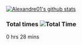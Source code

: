 [![Alexandre01's github stats](https://github-readme-stats.vercel.app/api?username=Alexandre01Dev&theme=dracula&count_private=true)](https://github.com/anuraghazra/github-readme-stats)
<!--
**Alexandre01Dev/Alexandre01Dev** is a ✨ _special_ ✨ repository because its `README.md` (this file) appears on your GitHub profile.

Here are some ideas to get you started:

- 🔭 I’m currently working on ...
- 🌱 I’m currently learning ...
- 👯 I’m looking to collaborate on ...
- 🤔 I’m looking for help with ...
- 💬 Ask me about ...
- 📫 How to reach me: ...
- 😄 Pronouns: ...
- ⚡ Fun fact: ...
-->
<!-- START_WAKATIME_BLOCK -->
### Total times ![Total Time](https://img.shields.io/endpoint?url=https://wakapi.taillet.net/api/compat/shields/v1/Alexandre/interval:all_time&label=All%20time&color=blue)
0 hrs 28 mins
<!-- END_WAKATIME_BLOCK -->

